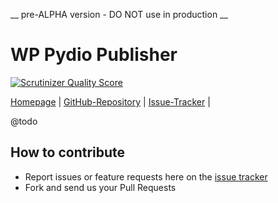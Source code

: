 __ pre-ALPHA version - DO NOT use in production __

# WP Pydio Publisher
[![Scrutinizer Quality Score](https://scrutinizer-ci.com/g/pydio/wp-pydio-publisher/badges/quality-score.png?s=d954e1fcaac8aab16a70d6d92e0ec95efb5093a7)](https://scrutinizer-ci.com/g/pydio/wp-pydio-publisher/)

[Homepage](http://pyd.io/cms-bridges/) |
[GitHub-Repository](https://github.com/pydio/wp-pydio-publisher) |
[Issue-Tracker](https://github.com/pydio/wp-pydio-publisher/issues) |

@todo

## How to contribute

- Report issues or feature requests here on the [issue tracker](https://github.com/pydio/wp-pydio-sso/issues)
- Fork and send us your Pull Requests
